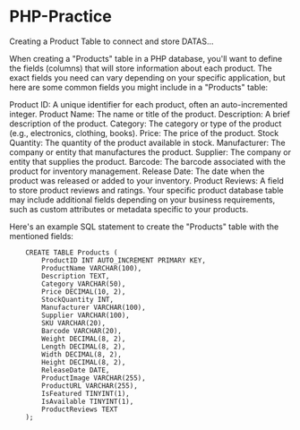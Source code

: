 # PHP-Practice
Creating a Product Table to connect and store DATAS...


When creating a "Products" table in a PHP database, you'll want to define the fields (columns) that will store information about each product. The exact fields you need can vary depending on your specific application, but here are some common fields you might include in a "Products" table:

Product ID: A unique identifier for each product, often an auto-incremented integer.
Product Name: The name or title of the product.
Description: A brief description of the product.
Category: The category or type of the product (e.g., electronics, clothing, books).
Price: The price of the product.
Stock Quantity: The quantity of the product available in stock.
Manufacturer: The company or entity that manufactures the product.
Supplier: The company or entity that supplies the product.
Barcode: The barcode associated with the product for inventory management.
Release Date: The date when the product was released or added to your inventory.
Product Reviews: A field to store product reviews and ratings.
Your specific product database table may include additional fields depending on your business requirements, such as custom attributes or metadata specific to your products.

Here's an example SQL statement to create the "Products" table with the mentioned fields:

        CREATE TABLE Products (
            ProductID INT AUTO_INCREMENT PRIMARY KEY,
            ProductName VARCHAR(100),
            Description TEXT,
            Category VARCHAR(50),
            Price DECIMAL(10, 2),
            StockQuantity INT,
            Manufacturer VARCHAR(100),
            Supplier VARCHAR(100),
            SKU VARCHAR(20),
            Barcode VARCHAR(20),
            Weight DECIMAL(8, 2),
            Length DECIMAL(8, 2),
            Width DECIMAL(8, 2),
            Height DECIMAL(8, 2),
            ReleaseDate DATE,
            ProductImage VARCHAR(255),
            ProductURL VARCHAR(255),
            IsFeatured TINYINT(1),
            IsAvailable TINYINT(1),
            ProductReviews TEXT
        );
        
